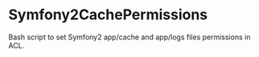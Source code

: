 Symfony2CachePermissions
========================

Bash script to set Symfony2 app/cache and app/logs files permissions in ACL.

